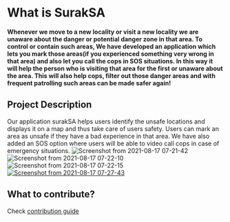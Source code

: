 
# What is SurakSA

**Whenever we move to a new locality or visit a new locality we are unaware about the danger or potential danger zone in that area. To control or contain such areas, We have developed an application which lets you mark those areas(if you experienced something very wrong in that area) and also let you call the cops in SOS situations. In this way it will help the person who is visiting that area for the first or unaware about the area. This will also help cops, filter out those danger areas and with frequent patrolling such areas can be made safer again!**


## Project Description

Our application surakSA helps users identify the unsafe locations and displays it on a map and thus take care of users safety. Users can mark an area as unsafe if they have a bad experience in that area. We have also added an SOS option where users will be able to video call cops in case of emergency situations.
![Screenshot from 2021-08-17 07-21-42](https://user-images.githubusercontent.com/57281769/129651160-ed4de59a-13ee-4c94-8961-2450c0138048.png)
![Screenshot from 2021-08-17 07-22-10](https://user-images.githubusercontent.com/57281769/129651167-d53501d8-f4dd-4ed7-85bd-f6a205739445.png)
![Screenshot from 2021-08-17 07-22-15](https://user-images.githubusercontent.com/57281769/129651170-f51d27b8-226f-4f4b-b668-325882027e7a.png)
[![Screenshot from 2021-08-17 07-27-43](https://user-images.githubusercontent.com/57281769/129651661-18a796e4-fe1c-4f64-9afd-2df34fb002dd.png)](https://www.youtube.com/watch?v=ODFs7-zKC2Q)




## What to contribute?
Check [contribution guide](https://github.com/KukretiShubham/surakSA/blob/main/CONTRIBUTING.md)
